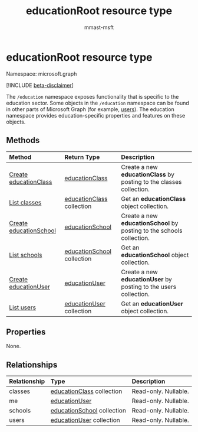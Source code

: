 ﻿---
title: "educationRoot resource type"
description: "The `/education` namespace exposes functionality that is specific to the education sector. "
author: "mmast-msft"
localization_priority: Normal
ms.prod: "education"
doc_type: resourcePageType
---

# educationRoot resource type

Namespace: microsoft.graph

[!INCLUDE [beta-disclaimer](../../includes/beta-disclaimer.md)]

The `/education` namespace exposes functionality that is specific to the education sector. 
Some objects in the `/education` namespace can be found in other parts of Microsoft Graph (for example, [users](user.md)). The education namespace provides education-specific properties and features on these objects.

## Methods

| Method                                                         | Return Type                                      | Description                                                            |
| :------------------------------------------------------------- | :----------------------------------------------- | :--------------------------------------------------------------------- |
| [Create educationClass](../api/educationroot-post-classes.md)  | [educationClass](educationclass.md)              | Create a new **educationClass** by posting to the classes collection.  |
| [List classes](../api/educationroot-list-classes.md)           | [educationClass](educationclass.md) collection   | Get an **educationClass** object collection.                           |
| [Create educationSchool](../api/educationroot-post-schools.md) | [educationSchool](educationschool.md)            | Create a new **educationSchool** by posting to the schools collection. |
| [List schools](../api/educationroot-list-schools.md)           | [educationSchool](educationschool.md) collection | Get an **educationSchool** object collection.                          |
| [Create educationUser](../api/educationroot-post-users.md)     | [educationUser](educationuser.md)                | Create a new **educationUser** by posting to the users collection.     |
| [List users](../api/educationroot-list-users.md)               | [educationUser](educationuser.md) collection     | Get an **educationUser** object collection.                            |

## Properties

None.

## Relationships

| Relationship | Type                                             | Description          |
| :----------- | :----------------------------------------------- | :------------------- |
| classes      | [educationClass](educationclass.md) collection   | Read-only. Nullable. |
| me           | [educationUser](educationuser.md)                | Read-only. Nullable. |
| schools      | [educationSchool](educationschool.md) collection | Read-only. Nullable. |
| users        | [educationUser](educationuser.md) collection     | Read-only. Nullable. |

<!-- uuid: 8fcb5dbc-d5aa-4681-8e31-b001d5168d79
2015-10-25 14:57:30 UTC -->

<!--
{
  "type": "#page.annotation",
  "description": "educationRoot resource",
  "keywords": "",
  "section": "documentation",
  "tocPath": "",
  "suppressions": []
}
-->
